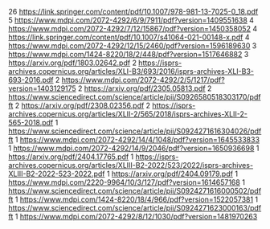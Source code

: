 26 https://link.springer.com/content/pdf/10.1007/978-981-13-7025-0_18.pdf
5 https://www.mdpi.com/2072-4292/6/9/7911/pdf?version=1409551638
4 https://www.mdpi.com/2072-4292/7/12/15867/pdf?version=1450358052
4 https://link.springer.com/content/pdf/10.1007/s41064-021-00148-x.pdf
4 https://www.mdpi.com/2072-4292/12/15/2460/pdf?version=1596189630
3 https://www.mdpi.com/1424-8220/18/2/448/pdf?version=1517646882
3 https://arxiv.org/pdf/1803.02642.pdf
2 https://isprs-archives.copernicus.org/articles/XLI-B3/693/2016/isprs-archives-XLI-B3-693-2016.pdf
2 https://www.mdpi.com/2072-4292/2/5/1217/pdf?version=1403129175
2 https://arxiv.org/pdf/2305.05813.pdf
2 https://www.sciencedirect.com/science/article/pii/S0926580518303170/pdfft
2 https://arxiv.org/pdf/2308.02356.pdf
2 https://isprs-archives.copernicus.org/articles/XLII-2/565/2018/isprs-archives-XLII-2-565-2018.pdf
1 https://www.sciencedirect.com/science/article/pii/S0924271616304026/pdfft
1 https://www.mdpi.com/2072-4292/14/4/1048/pdf?version=1645533833
1 https://www.mdpi.com/2072-4292/14/9/2046/pdf?version=1650936698
1 https://arxiv.org/pdf/2404.17765.pdf
1 https://isprs-archives.copernicus.org/articles/XLIII-B2-2022/523/2022/isprs-archives-XLIII-B2-2022-523-2022.pdf
1 https://arxiv.org/pdf/2404.09179.pdf
1 https://www.mdpi.com/2220-9964/10/3/127/pdf?version=1614657168
1 https://www.sciencedirect.com/science/article/pii/S0924271616000502/pdfft
1 https://www.mdpi.com/1424-8220/18/4/966/pdf?version=1522057381
1 https://www.sciencedirect.com/science/article/pii/S0924271623000163/pdfft
1 https://www.mdpi.com/2072-4292/8/12/1030/pdf?version=1481970263
